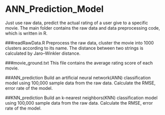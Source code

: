 # ANN_Prediction_Model
Just use raw data, predict the actual rating of a user give to a specific movie.
The main folder contains the raw data and data preprocessing code, which is written in R.

###readRawData.R
Preprocess the raw data, cluster the movie into 1000 clusters according to its name. The distance between two strings is calculated by Jaro–Winkler distance.

###movie_ground.txt
This file contains the average rating score of each movie.


##ANN_prediction
Build an artificial neural network(ANN) classification model using 100,000 sample data from the raw data. Calculate the RMSE, error rate of the model.

##KNN_prediction
Build an k-nearest neighbors(KNN) classification model using 100,000 sample data from the raw data. Calculate the RMSE, error rate of the model.
